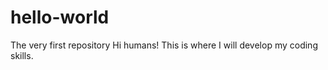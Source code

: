 # hello-world
The very first repository 
Hi humans! This is where I will develop my coding skills. 
